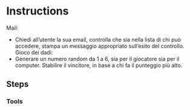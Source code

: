 # Instructions
Mail:
- Chiedi all’utente la sua email, controlla che sia nella lista di chi può accedere,
stampa un messaggio appropriato sull’esito del controllo.
Gioco dei dadi:
- Generare un numero random da 1 a 6, sia per il giocatore sia per il computer. Stabilire il vincitore, in base a chi fa il punteggio più alto.
## Steps

### Tools
